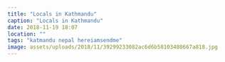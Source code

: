 ```yaml
---
title: "Locals in Kathmandu"
caption: "Locals in Kathmandu"
date: 2018-11-19 18:07
location: ""
tags: "katmandu nepal hereiamsendme"
image: assets/uploads/2018/11/39299233082ac6d6b58103480667a818.jpg
---
```

